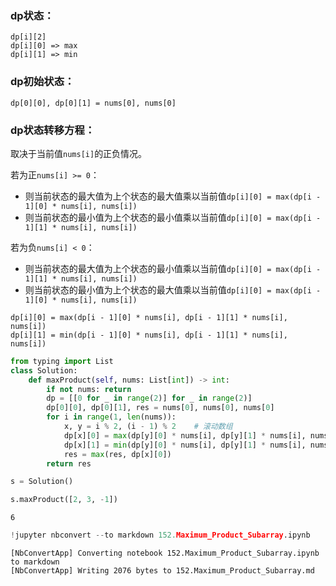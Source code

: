 
### dp状态：
```
dp[i][2]
dp[i][0] => max
dp[i][1] => min
```

### dp初始状态：
```
dp[0][0], dp[0][1] = nums[0], nums[0]
```

### dp状态转移方程：

取决于当前值`nums[i]`的正负情况。

若为正`nums[i] >= 0`：
- 则当前状态的最大值为上个状态的最大值乘以当前值`dp[i][0] = max(dp[i - 1][0] * nums[i], nums[i])`
- 则当前状态的最小值为上个状态的最小值乘以当前值`dp[i][0] = max(dp[i - 1][1] * nums[i], nums[i])`

若为负`nums[i] < 0`：
- 则当前状态的最大值为上个状态的最小值乘以当前值`dp[i][0] = max(dp[i - 1][1] * nums[i], nums[i])`
- 则当前状态的最小值为上个状态的最大值乘以当前值`dp[i][0] = max(dp[i - 1][0] * nums[i], nums[i])`


```
dp[i][0] = max(dp[i - 1][0] * nums[i], dp[i - 1][1] * nums[i], nums[i])
dp[i][1] = min(dp[i - 1][0] * nums[i], dp[i - 1][1] * nums[i], nums[i])
```


```python
from typing import List
class Solution:
    def maxProduct(self, nums: List[int]) -> int:
        if not nums: return
        dp = [[0 for _ in range(2)] for _ in range(2)]
        dp[0][0], dp[0][1], res = nums[0], nums[0], nums[0]
        for i in range(1, len(nums)):
            x, y = i % 2, (i - 1) % 2    # 滚动数组
            dp[x][0] = max(dp[y][0] * nums[i], dp[y][1] * nums[i], nums[i])
            dp[x][1] = min(dp[y][0] * nums[i], dp[y][1] * nums[i], nums[i])
            res = max(res, dp[x][0])
        return res
```


```python
s = Solution()
```


```python
s.maxProduct([2, 3, -1])
```




    6




```python
!jupyter nbconvert --to markdown 152.Maximum_Product_Subarray.ipynb
```

    [NbConvertApp] Converting notebook 152.Maximum_Product_Subarray.ipynb to markdown
    [NbConvertApp] Writing 2076 bytes to 152.Maximum_Product_Subarray.md

